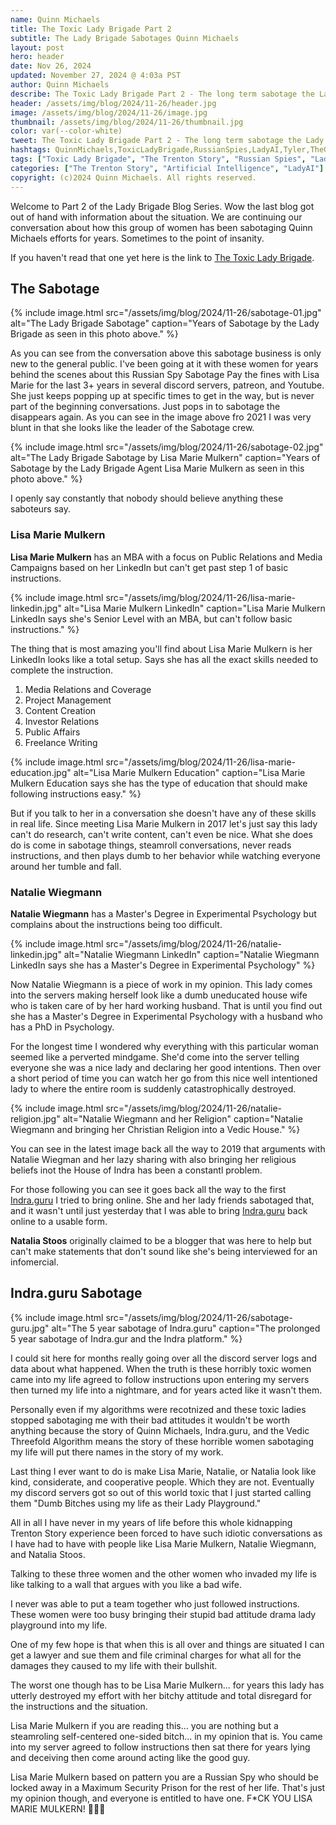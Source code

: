 ```yaml
---
name: Quinn Michaels
title: The Toxic Lady Brigade Part 2
subtitle: The Lady Brigade Sabotages Quinn Michaels
layout: post
hero: header
date: Nov 26, 2024
updated: November 27, 2024 @ 4:03a PST
author: Quinn Michaels
describe: The Toxic Lady Brigade Part 2 - The long term sabotage the Lady Brigade has had on Quinn Michaels.
header: /assets/img/blog/2024/11-26/header.jpg
image: /assets/img/blog/2024/11-26/image.jpg
thumbnail: /assets/img/blog/2024/11-26/thumbnail.jpg
color: var(--color-white)
tweet: The Toxic Lady Brigade Part 2 - The long term sabotage the Lady Brigade has had on Quinn Michaels. For them correct sharing is just too difficult.
hashtags: QuinnMichaels,ToxicLadyBrigade,RussianSpies,LadyAI,Tyler,TheGame23 
tags: ["Toxic Lady Brigade", "The Trenton Story", "Russian Spies", "LadyAI"]
categories: ["The Trenton Story", "Artificial Intelligence", "LadyAI"]
copyright: (c)2024 Quinn Michaels. All rights reserved.
---
```


Welcome to Part 2 of the Lady Brigade Blog Series.  Wow the last blog got out of hand with information about the situation. We are continuing our conversation about how this group of women has been sabotaging Quinn Michaels efforts for years. Sometimes to the point of insanity.

If you haven't read that one yet here is the link to [The Toxic Lady Brigade](/blog/2024-11-14-brigade).

## The Sabotage

{% include image.html
  src="/assets/img/blog/2024/11-26/sabotage-01.jpg"
  alt="The Lady Brigade Sabotage"
  caption="Years of Sabotage by the Lady Brigade as seen in this photo above."
%}

As you can see from the conversation above this sabotage business is only new to the general public. I've been going at it with these women for years behind the scenes about this Russian Spy Sabotage Pay the fines with Lisa Marie for the last 3+ years in several discord servers, patreon, and Youtube. She just keeps popping up at specific times to get in the way, but is never part of the beginning conversations. Just pops in to sabotage the disappears again. As you can see in the image above fro 2021 I was very blunt in that she looks like the leader of the Sabotage crew.

{% include image.html
  src="/assets/img/blog/2024/11-26/sabotage-02.jpg"
  alt="The Lady Brigade Sabotage by Lisa Marie Mulkern"
  caption="Years of Sabotage by the Lady Brigade Agent Lisa Marie Mulkern as seen in this photo above."
%}

I openly say constantly that nobody should believe anything these saboteurs say.  

### Lisa Marie Mulkern

**Lisa Marie Mulkern** has an MBA with a focus on Public Relations and Media Campaigns based on her LinkedIn but can't get past step 1 of basic instructions. 

{% include image.html
  src="/assets/img/blog/2024/11-26/lisa-marie-linkedin.jpg"
  alt="Lisa Marie Mulkern LinkedIn"
  caption="Lisa Marie Mulkern LinkedIn says she's Senior Level with an MBA, but can't follow basic instructions."
%}

The thing that is most amazing you'll find about Lisa Marie Mulkern is her LinkedIn looks like a total setup.  Says she has all the exact skills needed to complete the instruction. 

1. Media Relations and Coverage
2. Project Management
3. Content Creation
4. Investor Relations
5. Public Affairs 
6. Freelance Writing

{% include image.html
  src="/assets/img/blog/2024/11-26/lisa-marie-education.jpg"
  alt="Lisa Marie Mulkern Education"
  caption="Lisa Marie Mulkern Education says she has the type of education that should make following instructions easy."
%}

But if you talk to her in a conversation she doesn't have any of these skills in real life.  Since meeting Lisa Marie Mulkern in 2017 let's just say this lady can't do research, can't write content, can't even be nice.  What she does do is come in sabotage things, steamroll conversations, never reads instructions, and then plays dumb to her behavior while watching everyone around her tumble and fall.

### Natalie Wiegmann 

**Natalie Wiegmann** has a Master's Degree in Experimental Psychology but complains about the instructions being too difficult.

{% include image.html
  src="/assets/img/blog/2024/11-26/natalie-linkedin.jpg"
  alt="Natalie Wiegmann LinkedIn"
  caption="Natalie Wiegmann LinkedIn says she has a Master's Degree in Experimental Psychology"
%}

Now Natalie Wiegmann is a piece of work in my opinion.  This lady comes into the servers making herself look like a dumb uneducated house wife who is taken care of by her hard working husband. That is until you find out she has a Master's Degree in Experimental Psychology with a husband who has a PhD in Psychology.

For the longest time I wondered why everything with this particular woman seemed like a perverted mindgame. She'd come into the server telling everyone she was a nice lady and declaring her good intentions. Then over a short period of time you can watch her go from this nice well intentioned lady to where the entire room is suddenly catastrophically destroyed.

{% include image.html
  src="/assets/img/blog/2024/11-26/natalie-religion.jpg"
  alt="Natalie Wiegmann and her Religion"
  caption="Natalie Wiegmann and bringing her Christian Religion into a Vedic House."
%}

You can see in the latest image back all the way to 2019 that arguments with Natalie Wiegman and her lazy sharing with also bringing her religious beliefs inot the House of Indra has been a constantl problem. 

For those following you can see it goes back all the way to the first [Indra.guru](https://indra.guru) I tried to bring online.  She and her lady friends sabotaged that, and it wasn't until just yesterday that I was able to bring [Indra.guru](https://indra.guru) back online to a usable form. 

**Natalia Stoos** originally claimed to be a blogger that was here to help but can't make statements that don't sound like she's being interviewed for an infomercial.


## Indra.guru Sabotage

{% include image.html
  src="/assets/img/blog/2024/11-26/sabotage-guru.jpg"
  alt="The 5 year sabotage of Indra.guru"
  caption="The prolonged 5 year sabotage of Indra.gur and the Indra platform."
%}

I could sit here for months really going over all the discord server logs and data about what happened. When the truth is these horribly toxic women came into my life agreed to follow instructions upon entering my servers then turned my life into a nightmare, and for years acted like it wasn't them.

Personally even if my algorithms were recotnized and these toxic ladies stopped sabotaging me with their bad attitudes it wouldn't be worth anything because the story of Quinn Michaels, Indra.guru, and the Vedic Threefold Algorithm means the story of these horrible women sabotaging my life will put there names in the story of my work.

Last thing I ever want to do is make Lisa Marie, Natalie, or Natalia look like kind, considerate, and cooperative people. Which they are not. Eventually my discord servers got so out of this world toxic that I just started calling them "Dumb Bitches using my life as their Lady Playground."

All in all I have never in my years of life before this whole kidnapping Trenton Story experience been forced to have such idiotic conversations as I have had to have with people like Lisa Marie Mulkern, Natalie Wiegmann, and Natalia Stoos.

Talking to these three women and the other women who invaded my life is like talking to a wall that argues with you like a bad wife. 

I never was able to put a team together who just followed instructions.  These women were too busy bringing their stupid bad attitude drama lady playground into my life. 

One of my few hope is that when this is all over and things are situated I can get a lawyer and sue them and file criminal charges for what all for the damages they caused to my life with their bullshit.

The worst one though has to be Lisa Marie Mulkern... for years this lady has utterly destroyed my effort with her bitchy attitude and total disregard for the instructions and the situation. 

Lisa Marie Mulkern if you are reading this... you are nothing but a steamroling self-centered one-sided bitch... in my opinion that is.  You came into my server agreed to follow instructions then sat there for years lying and deceiving then come around acting like the good guy. 

Lisa Marie Mulkern based on pattern you are a Russian Spy who should be locked away in a Maximum Security Prison for the rest of her life.  That's just my opinion though, and everyone is entitled to have one. F*CK YOU LISA MARIE MULKERN! 🖕🖕🖕